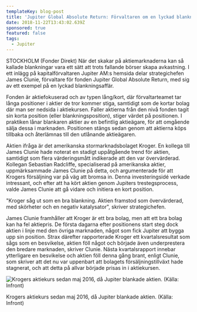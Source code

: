 ```yaml
---
templateKey: blog-post
title: 'Jupiter Global Absolute Return: Förvaltaren om en lyckad blankningshistoria'
date: 2018-11-22T13:43:02.639Z
sponsored: true
featured: false
tags:
  - Jupiter
---
```

STOCKHOLM (Fonder Direkt) När det skakar på aktiemarknaderna kan så kallade blankningar vara ett sätt att trots fallande börser skapa avkastning. I ett inlägg på kapitalförvaltaren Jupiter AM:s hemsida delar strategichefen James Clunie, förvaltare för fonden Jupiter Global Absolute Return, med sig av ett exempel på en lyckad blankningsaffär.

Fonden är aktiefokuserad och av typen lång/kort, där förvaltarteamet tar långa positioner i aktier de tror kommer stiga, samtidigt som de kortar bolag där man ser nedsida i aktiekursen. Faller aktierna från den nivå fonden tagit sin korta position (eller blankningsposition), stiger värdet på positionen. I praktiken lånar blankaren aktier av en befintlig aktieägare, för att omgående sälja dessa i marknaden. Positionen stängs sedan genom att aktierna köps tillbaka och återlämnas till den utlånande aktieägaren.

Aktien ifråga är det amerikanska stormarknadsbolaget Kroger. En kollega till James Clunie hade noterat en stadigt uppåtgående trend för aktien, samtidigt som flera värderingsmått indikerade att den var övervärderad. Kollegan Sebastian Radcliffe, specialiserad på amerikanska aktier, uppmärksammade James Clunie på detta, och argumenterade för att Krogers försäljning var på väg att bromsa in. Denna investeringsidé verkade intressant, och efter att ha kört aktien genom Jupiters trestegsprocess, valde James Clunie att gå vidare och initiera en kort position.

"Kroger såg ut som en bra blankning. Aktien framstod som övervärderad, med skörheter och en negativ katalysator", skriver strategichefen.

James Clunie framhåller att Kroger är ett bra bolag, men att ett bra bolag kan ha fel aktiepris. De första dagarna efter positionens start steg dock aktien i linje med den övriga marknaden, något som fick Jupiter att bygga upp sin position. Strax därefter rapporterade Kroger ett kvartalsresultat som sågs som en besvikelse, aktien föll något och började även underprestera den bredare marknaden, skriver Clunie. Nästa kvartalsrapport innebar ytterligare en besvikelse och aktien föll denna gång brant, enligt Clunie, som skriver att det nu var uppenbart att bolagets försäljningstillväxt hade stagnerat, och att detta på allvar började prisas in i aktiekursen.

![  Krogers aktiekurs sedan maj 2016, då Jupiter blankade aktien. (Källa: Infront)](/img/48.png)

<span class="image-caption">  Krogers aktiekurs sedan maj 2016, då Jupiter blankade aktien. (Källa: Infront)</span>
